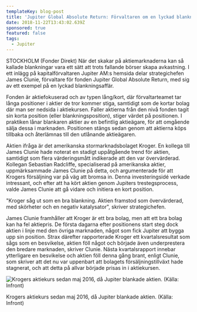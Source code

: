 ```yaml
---
templateKey: blog-post
title: 'Jupiter Global Absolute Return: Förvaltaren om en lyckad blankningshistoria'
date: 2018-11-22T13:43:02.639Z
sponsored: true
featured: false
tags:
  - Jupiter
---
```

STOCKHOLM (Fonder Direkt) När det skakar på aktiemarknaderna kan så kallade blankningar vara ett sätt att trots fallande börser skapa avkastning. I ett inlägg på kapitalförvaltaren Jupiter AM:s hemsida delar strategichefen James Clunie, förvaltare för fonden Jupiter Global Absolute Return, med sig av ett exempel på en lyckad blankningsaffär.

Fonden är aktiefokuserad och av typen lång/kort, där förvaltarteamet tar långa positioner i aktier de tror kommer stiga, samtidigt som de kortar bolag där man ser nedsida i aktiekursen. Faller aktierna från den nivå fonden tagit sin korta position (eller blankningsposition), stiger värdet på positionen. I praktiken lånar blankaren aktier av en befintlig aktieägare, för att omgående sälja dessa i marknaden. Positionen stängs sedan genom att aktierna köps tillbaka och återlämnas till den utlånande aktieägaren.

Aktien ifråga är det amerikanska stormarknadsbolaget Kroger. En kollega till James Clunie hade noterat en stadigt uppåtgående trend för aktien, samtidigt som flera värderingsmått indikerade att den var övervärderad. Kollegan Sebastian Radcliffe, specialiserad på amerikanska aktier, uppmärksammade James Clunie på detta, och argumenterade för att Krogers försäljning var på väg att bromsa in. Denna investeringsidé verkade intressant, och efter att ha kört aktien genom Jupiters trestegsprocess, valde James Clunie att gå vidare och initiera en kort position.

"Kroger såg ut som en bra blankning. Aktien framstod som övervärderad, med skörheter och en negativ katalysator", skriver strategichefen.

James Clunie framhåller att Kroger är ett bra bolag, men att ett bra bolag kan ha fel aktiepris. De första dagarna efter positionens start steg dock aktien i linje med den övriga marknaden, något som fick Jupiter att bygga upp sin position. Strax därefter rapporterade Kroger ett kvartalsresultat som sågs som en besvikelse, aktien föll något och började även underprestera den bredare marknaden, skriver Clunie. Nästa kvartalsrapport innebar ytterligare en besvikelse och aktien föll denna gång brant, enligt Clunie, som skriver att det nu var uppenbart att bolagets försäljningstillväxt hade stagnerat, och att detta på allvar började prisas in i aktiekursen.

![  Krogers aktiekurs sedan maj 2016, då Jupiter blankade aktien. (Källa: Infront)](/img/48.png)

<span class="image-caption">  Krogers aktiekurs sedan maj 2016, då Jupiter blankade aktien. (Källa: Infront)</span>
